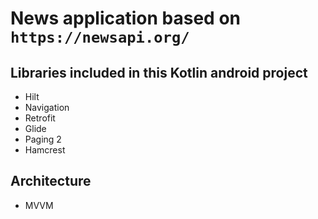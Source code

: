 # News application based on `https://newsapi.org/`

## Libraries included in this Kotlin android project
- Hilt
- Navigation 
- Retrofit
- Glide
- Paging 2
- Hamcrest

## Architecture
- MVVM


